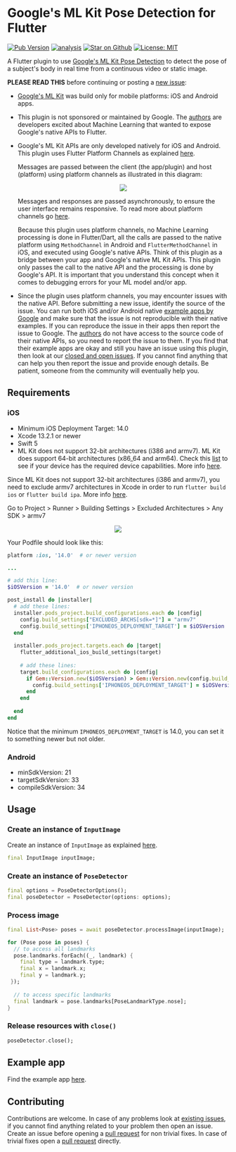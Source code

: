 # Google's ML Kit Pose Detection for Flutter

[![Pub Version](https://img.shields.io/pub/v/google_mlkit_pose_detection)](https://pub.dev/packages/google_mlkit_pose_detection)
[![analysis](https://github.com/flutter-ml/google_ml_kit_flutter/actions/workflows/flutter.yml/badge.svg)](https://github.com/flutter-ml/google_ml_kit_flutter/actions)
[![Star on Github](https://img.shields.io/github/stars/flutter-ml/google_ml_kit_flutter.svg?style=flat&logo=github&colorB=deeppink&label=stars)](https://github.com/flutter-ml/google_ml_kit_flutter)
[![License: MIT](https://img.shields.io/badge/license-MIT-purple.svg)](https://opensource.org/licenses/MIT)

A Flutter plugin to use [Google's ML Kit Pose Detection](https://developers.google.com/ml-kit/vision/pose-detection) to detect the pose of a subject's body in real time from a continuous video or static image.

**PLEASE READ THIS** before continuing or posting a [new issue](https://github.com/flutter-ml/google_ml_kit_flutter/issues):

- [Google's ML Kit](https://developers.google.com/ml-kit) was build only for mobile platforms: iOS and Android apps.

- This plugin is not sponsored or maintained by Google. The [authors](https://github.com/flutter-ml/google_ml_kit_flutter/blob/master/AUTHORS) are developers excited about Machine Learning that wanted to expose Google's native APIs to Flutter.

- Google's ML Kit APIs are only developed natively for iOS and Android. This plugin uses Flutter Platform Channels as explained [here](https://docs.flutter.dev/development/platform-integration/platform-channels).

  Messages are passed between the client (the app/plugin) and host (platform) using platform channels as illustrated in this diagram:

  <p align="center" width="100%">
    <img src="https://docs.flutter.dev/assets/images/docs/PlatformChannels.png"> 
  </p>

  Messages and responses are passed asynchronously, to ensure the user interface remains responsive. To read more about platform channels go [here](https://docs.flutter.dev/development/platform-integration/platform-channels).

  Because this plugin uses platform channels, no Machine Learning processing is done in Flutter/Dart, all the calls are passed to the native platform using `MethodChannel` in Android and `FlutterMethodChannel` in iOS, and executed using Google's native APIs. Think of this plugin as a bridge between your app and Google's native ML Kit APIs. This plugin only passes the call to the native API and the processing is done by Google's API. It is important that you understand this concept when it comes to debugging errors for your ML model and/or app.

- Since the plugin uses platform channels, you may encounter issues with the native API. Before submitting a new issue, identify the source of the issue. You can run both iOS and/or Android native [example apps by Google](https://github.com/googlesamples/mlkit) and make sure that the issue is not reproducible with their native examples. If you can reproduce the issue in their apps then report the issue to Google. The [authors](https://github.com/flutter-ml/google_ml_kit_flutter/blob/master/AUTHORS) do not have access to the source code of their native APIs, so you need to report the issue to them. If you find that their example apps are okay and still you have an issue using this plugin, then look at our [closed and open issues](https://github.com/flutter-ml/google_ml_kit_flutter/issues). If you cannot find anything that can help you then report the issue and provide enough details. Be patient, someone from the community will eventually help you.

## Requirements

### iOS

- Minimum iOS Deployment Target: 14.0
- Xcode 13.2.1 or newer
- Swift 5
- ML Kit does not support 32-bit architectures (i386 and armv7). ML Kit does support 64-bit architectures (x86_64 and arm64). Check this [list](https://developer.apple.com/support/required-device-capabilities/) to see if your device has the required device capabilities. More info [here](https://developers.google.com/ml-kit/migration/ios).

Since ML Kit does not support 32-bit architectures (i386 and armv7), you need to exclude armv7 architectures in Xcode in order to run `flutter build ios` or `flutter build ipa`. More info [here](https://developers.google.com/ml-kit/migration/ios).

Go to Project > Runner > Building Settings > Excluded Architectures > Any SDK > armv7

<p align="center" width="100%">
  <img src="https://github.com/flutter-ml/google_ml_kit_flutter/blob/master/resources/build_settings_01.png">
</p>

Your Podfile should look like this:

```ruby
platform :ios, '14.0'  # or newer version

...

# add this line:
$iOSVersion = '14.0'  # or newer version

post_install do |installer|
  # add these lines:
  installer.pods_project.build_configurations.each do |config|
    config.build_settings["EXCLUDED_ARCHS[sdk=*]"] = "armv7"
    config.build_settings['IPHONEOS_DEPLOYMENT_TARGET'] = $iOSVersion
  end
  
  installer.pods_project.targets.each do |target|
    flutter_additional_ios_build_settings(target)
    
    # add these lines:
    target.build_configurations.each do |config|
      if Gem::Version.new($iOSVersion) > Gem::Version.new(config.build_settings['IPHONEOS_DEPLOYMENT_TARGET'])
        config.build_settings['IPHONEOS_DEPLOYMENT_TARGET'] = $iOSVersion
      end
    end
    
  end
end
```

Notice that the minimum `IPHONEOS_DEPLOYMENT_TARGET` is 14.0, you can set it to something newer but not older.

### Android

- minSdkVersion: 21
- targetSdkVersion: 33
- compileSdkVersion: 34

## Usage

### Create an instance of `InputImage`

Create an instance of `InputImage` as explained [here](https://github.com/flutter-ml/google_ml_kit_flutter/blob/master/packages/google_mlkit_commons#creating-an-inputimage).

```dart
final InputImage inputImage;
```

### Create an instance of `PoseDetector`

```dart
final options = PoseDetectorOptions();
final poseDetector = PoseDetector(options: options);
```

### Process image

```dart
final List<Pose> poses = await poseDetector.processImage(inputImage);

for (Pose pose in poses) {
  // to access all landmarks
  pose.landmarks.forEach((_, landmark) {
    final type = landmark.type;
    final x = landmark.x;
    final y = landmark.y;
 });
  
  // to access specific landmarks
  final landmark = pose.landmarks[PoseLandmarkType.nose];
}
```

### Release resources with `close()`

```dart
poseDetector.close();
```

## Example app

Find the example app [here](https://github.com/flutter-ml/google_ml_kit_flutter/tree/master/packages/example).

## Contributing

Contributions are welcome.
In case of any problems look at [existing issues](https://github.com/flutter-ml/google_ml_kit_flutter/issues), if you cannot find anything related to your problem then open an issue.
Create an issue before opening a [pull request](https://github.com/flutter-ml/google_ml_kit_flutter/pulls) for non trivial fixes.
In case of trivial fixes open a [pull request](https://github.com/flutter-ml/google_ml_kit_flutter/pulls) directly.
